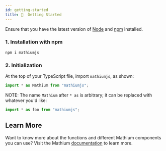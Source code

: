 ```yaml
---
id: getting-started
title: 🚦  Getting Started
---
```


Ensure that you have the latest version of [Node](https://nodejs.org/en/) and [npm](https://npmjs.org) installed.

### 1. Installation with npm

```
npm i mathiumjs
```

### 2. Initialization

At the top of your TypeScript file, import `mathiumjs`, as shown:

```ts
import * as Mathium from "mathiumjs";
```

NOTE: The name `Mathium` after `* as` is arbitrary; it can be replaced with whatever you'd like:

```ts
import * as foo from "mathiumjs";
```

## Learn More

Want to know more about the functions and different Mathium components you can use? Visit the Mathium [documentation](https://mathiumjs.org) to learn more.

